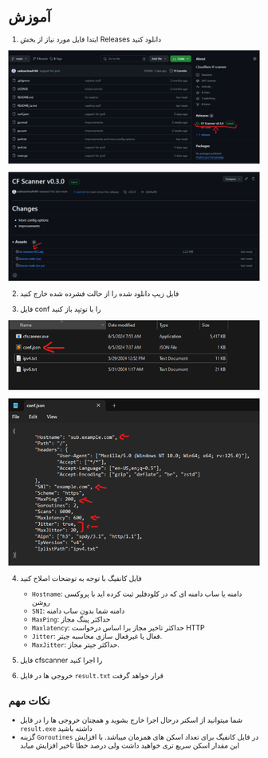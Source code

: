 # آموزش

1. ابتدا فایل مورد نیاز از بخش Releases دانلود کنید

![Img1](./img/1.png)

![Img2](./img/2.png)

2. فایل زیپ دانلود شده را از حالت فشرده شده خارج کنید

3. فایل conf را با نوتپد باز کنید

![Img3](./img/3.png)

![Img4](./img/4.png)

4. فایل کانفیگ با توجه به توضحات اصلاح کنید
    * `Hostname`: دامنه یا ساب دامنه ای که در کلودفلیر ثبت کرده اید با پروکسی روشن
    * `SNI`: دامنه شما بدون ساب دامنه
    * `MaxPing`: حداکثر پینگ مجاز
    * `Maxlatency`: حداکثر تاخیر مجاز برا اساس درخواست HTTP
    * `Jitter`: فعال یا غیرفعال سازی محاسبه جیتر.
    * `MaxJitter`: حداکثر جیتر مجاز.

5. فایل cfscanner را اجرا کنید

6. خروجی ها در فایل `result.txt` قرار خواهد گرفت

## نکات مهم

* شما میتوانید از اسکنر درحال اجرا خارج بشوید و همچنان خروجی ها را در فایل `result.exe` داشته باشید
* گزینه `Goroutines` در فایل کانفیگ برای تعداد اسکن های همزمان میباشد. با افزایش این مقدار اسکن سریع تری خواهید داشت ولی درصد خطا تاخیر افزایش میابد
